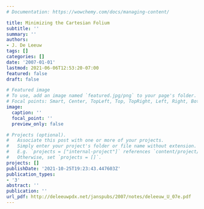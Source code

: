```yaml
---
# Documentation: https://wowchemy.com/docs/managing-content/

title: Minimizing the Cartesian Folium
subtitle: ''
summary: ''
authors:
- J. De Leeuw
tags: []
categories: []
date: '2007-01-01'
lastmod: 2021-06-06T12:53:20-07:00
featured: false
draft: false

# Featured image
# To use, add an image named `featured.jpg/png` to your page's folder.
# Focal points: Smart, Center, TopLeft, Top, TopRight, Left, Right, BottomLeft, Bottom, BottomRight.
image:
  caption: ''
  focal_point: ''
  preview_only: false

# Projects (optional).
#   Associate this post with one or more of your projects.
#   Simply enter your project's folder or file name without extension.
#   E.g. `projects = ["internal-project"]` references `content/project/deep-learning/index.md`.
#   Otherwise, set `projects = []`.
projects: []
publishDate: '2021-10-25T19:23:43.447603Z'
publication_types:
- '3'
abstract: ''
publication: ''
url_pdf: http://deleeuwpdx.net/janspubs/2007/notes/deleeuw_U_07e.pdf
---
```

